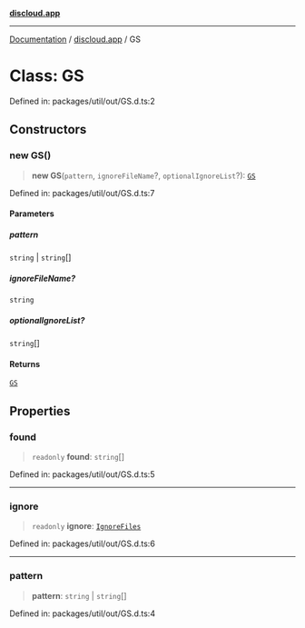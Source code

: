 [**discloud.app**](../README.md)

***

[Documentation](../../packages.md) / [discloud.app](../README.md) / GS

# Class: GS

Defined in: packages/util/out/GS.d.ts:2

## Constructors

### new GS()

> **new GS**(`pattern`, `ignoreFileName`?, `optionalIgnoreList`?): [`GS`](GS.md)

Defined in: packages/util/out/GS.d.ts:7

#### Parameters

##### pattern

`string` | `string`[]

##### ignoreFileName?

`string`

##### optionalIgnoreList?

`string`[]

#### Returns

[`GS`](GS.md)

## Properties

### found

> `readonly` **found**: `string`[]

Defined in: packages/util/out/GS.d.ts:5

***

### ignore

> `readonly` **ignore**: [`IgnoreFiles`](IgnoreFiles.md)

Defined in: packages/util/out/GS.d.ts:6

***

### pattern

> **pattern**: `string` \| `string`[]

Defined in: packages/util/out/GS.d.ts:4
